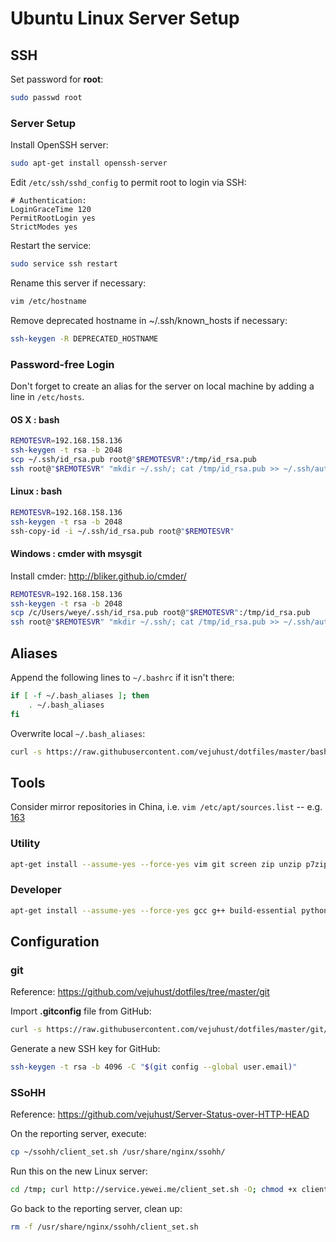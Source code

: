 # Ubuntu Linux Server Setup


## SSH

Set password for **root**:
```bash
sudo passwd root
```

### Server Setup
Install OpenSSH server:     
```bash
sudo apt-get install openssh-server
```

Edit `/etc/ssh/sshd_config` to permit root to login via SSH:
```
# Authentication:
LoginGraceTime 120
PermitRootLogin yes 
StrictModes yes
```

Restart the service:
```bash
sudo service ssh restart
```

Rename this server if necessary:
```bash
vim /etc/hostname
```

Remove deprecated hostname in ~/.ssh/known_hosts if necessary: 
```bash
ssh-keygen -R DEPRECATED_HOSTNAME
```

### Password-free Login

Don't forget to create an alias for the server on local machine by adding a line in `/etc/hosts`.

#### OS X : bash
```bash
REMOTESVR=192.168.158.136
ssh-keygen -t rsa -b 2048
scp ~/.ssh/id_rsa.pub root@"$REMOTESVR":/tmp/id_rsa.pub
ssh root@"$REMOTESVR" "mkdir ~/.ssh/; cat /tmp/id_rsa.pub >> ~/.ssh/authorized_keys"
```

#### Linux : bash
```bash
REMOTESVR=192.168.158.136
ssh-keygen -t rsa -b 2048
ssh-copy-id -i ~/.ssh/id_rsa.pub root@"$REMOTESVR"
```

#### Windows : cmder with msysgit
Install cmder: http://bliker.github.io/cmder/       
```bash
REMOTESVR=192.168.158.136
ssh-keygen -t rsa -b 2048
scp /c/Users/weye/.ssh/id_rsa.pub root@"$REMOTESVR":/tmp/id_rsa.pub
ssh root@"$REMOTESVR" "mkdir ~/.ssh/; cat /tmp/id_rsa.pub >> ~/.ssh/authorized_keys"
```



## Aliases

Append the following lines to `~/.bashrc` if it isn't there:
```bash
if [ -f ~/.bash_aliases ]; then
    . ~/.bash_aliases
fi
```

Overwrite local `~/.bash_aliases`:
```bash
curl -s https://raw.githubusercontent.com/vejuhust/dotfiles/master/bash/bash_aliases.sh > ~/.bash_aliases
```



## Tools

Consider mirror repositories in China, i.e. `vim /etc/apt/sources.list` -- e.g. [163](http://mirrors.163.com/.help/ubuntu.html)

### Utility
```bash
apt-get install --assume-yes --force-yes vim git screen zip unzip p7zip-full iftop vnstat fail2ban lynx
```

### Developer
```bash
apt-get install --assume-yes --force-yes gcc g++ build-essential python-dev python-pip python-setuptools python3-dev python3-pip python3-setuptools
```



## Configuration

### git
Reference: https://github.com/vejuhust/dotfiles/tree/master/git

Import **.gitconfig** file from GitHub: 
```bash
curl -s https://raw.githubusercontent.com/vejuhust/dotfiles/master/git/lin.gitconfig > ~/.gitconfig
```

Generate a new SSH key for GitHub:
```bash
ssh-keygen -t rsa -b 4096 -C "$(git config --global user.email)"
```

### SSoHH
Reference: https://github.com/vejuhust/Server-Status-over-HTTP-HEAD

On the reporting server, execute:
```bash
cp ~/ssohh/client_set.sh /usr/share/nginx/ssohh/
```

Run this on the new Linux server:
```bash
cd /tmp; curl http://service.yewei.me/client_set.sh -O; chmod +x client_set.sh; ./client_set.sh l; crontab -e
```

Go back to the reporting server, clean up:
```bash
rm -f /usr/share/nginx/ssohh/client_set.sh
```

